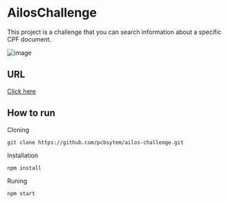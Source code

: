 # AilosChallenge

This project is a challenge that you can search information about a specific CPF document.

![image](https://github.com/pcbsytem/ailos-challenge/assets/19713358/38713e9a-8bf5-4015-b547-8ce465fe8ba1)

## URL

<a href="">Click here</a>

## How to run

Cloning
```
git clone https://github.com/pcbsytem/ailos-challenge.git
```

Installation
```
npm install
```

Runing
```
npm start
```
